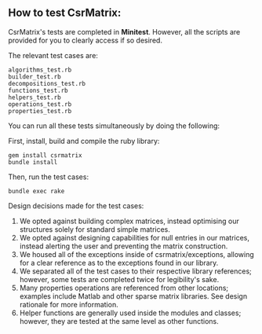 ## How to test CsrMatrix:
CsrMatrix's tests are completed in **Minitest**. However, all the scripts are provided for you to clearly access if so desired.

The relevant test cases are:

    algorithms_test.rb
    builder_test.rb
    decompositions_test.rb
    functions_test.rb
    helpers_test.rb
    operations_test.rb
    properties_test.rb

You can run all these tests simultaneously by doing the following:

First, install, build and compile the ruby library:

    gem install csrmatrix
    bundle install

Then, run the test cases:

    bundle exec rake

Design decisions made for the test cases:

1. We opted against building complex matrices, instead optimising our structures solely for standard simple matrices. 
2. We opted against designing capabilities for null entries in our matrices, instead alerting the user and preventing the matrix construction.
3. We housed all of the exceptions inside of csrmatrix/exceptions, allowing for a clear reference as to the exceptions found in our library.
4. We separated all of the test cases to their respective library references; however, some tests are completed twice for legibility's sake.
5. Many properties operations are referenced from other locations; examples include Matlab and other sparse matrix libraries. See design rationale for more information.
6. Helper functions are generally used inside the modules and classes; however, they are tested at the same level as other functions.